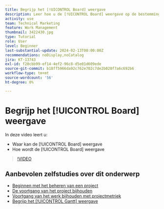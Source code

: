 ```yaml
---
title: Begrijp het [!UICONTROL Board] weergave
description: Leer hoe u de [!UICONTROL Board] weergave op de bestemmingspagina van het project.
activity: use
team: Technical Marketing
feature: Work Management
thumbnail: 3422430.jpg
type: Tutorial
role: User
level: Beginner
last-substantial-update: 2024-02-13T00:00:00Z
recommendations: noDisplay,noCatalog
jira: KT-13743
exl-id: f28cbb99-ef14-4ef2-96c8-d5e01d609ede
source-git-commit: b18ff5966da92c762e702c7de2b020f7a6c692b6
workflow-type: tm+mt
source-wordcount: '56'
ht-degree: 0%

---
```


# Begrijp het [!UICONTROL Board] weergave

In deze video leert u:

* Waar kan de [!UICONTROL Board] weergave
* Hoe wordt de [!UICONTROL Board] weergave


>[!VIDEO](https://video.tv.adobe.com/v/3422430/?quality=12&learn=on)

## Aanbevolen zelfstudies over dit onderwerp

* [Beginnen met het beheren van een project](/help/manage-work/projects/getting-started-manage-a-project.md)
* [De voortgang van het project bijhouden](/help/manage-work/projects/track-overall-project-progress.md)
* [Voortgang van het werk bijhouden met projectmetriek](/help/manage-work/projects/track-work-progress-with-project-metrics.md)
* [Begrijp het [!UICONTROL Gantt] weergave](/help/manage-work/projects/understand-the-gantt-view.md)
